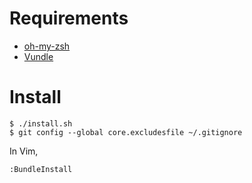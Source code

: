 # Requirements

* [oh-my-zsh][]
* [Vundle][]

[oh-my-zsh]: https://github.com/robbyrussell/oh-my-zsh
[Vundle]: https://github.com/gmarik/vundle

# Install

	$ ./install.sh
	$ git config --global core.excludesfile ~/.gitignore

In Vim,

	:BundleInstall
